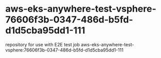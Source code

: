 # aws-eks-anywhere-test-vsphere-76606f3b-0347-486d-b5fd-d1d5cba95dd1-111
repository for use with E2E test job aws-eks-anywhere-test-vsphere:76606f3b-0347-486d-b5fd-d1d5cba95dd1-111
